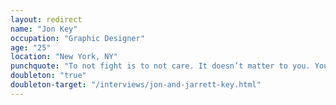 ```yaml
---
layout: redirect
name: "Jon Key"
occupation: "Graphic Designer"
age: "25"
location: "New York, NY"
punchquote: "To not fight is to not care. It doesn’t matter to you. You’re giving up."
doubleton: "true"
doubleton-target: "/interviews/jon-and-jarrett-key.html"
---
```

